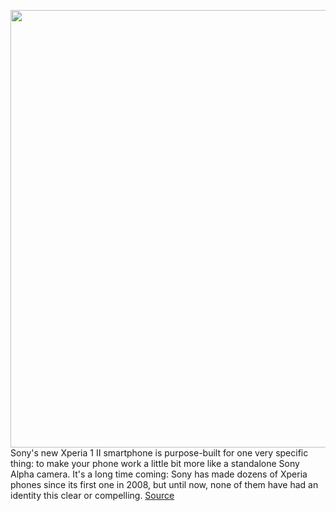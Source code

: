 <img src='https://cdn0.vox-cdn.com/hermano/verge/product/image/9355/sq_vpavic_200707_4092_0010.jpg' width='700px' /><br/>
Sony's new Xperia 1 II smartphone is purpose-built for one very specific thing: to make your phone work a little bit more like a standalone Sony Alpha camera. It's a long time coming: Sony has made dozens of Xperia phones since its first one in 2008, but until now, none of them have had an identity this clear or compelling.
<a href='https://www.theverge.com/21322518/sony-xperia-1-ii-review-smartphone-new-camera-photo-pro'> Source <a/>